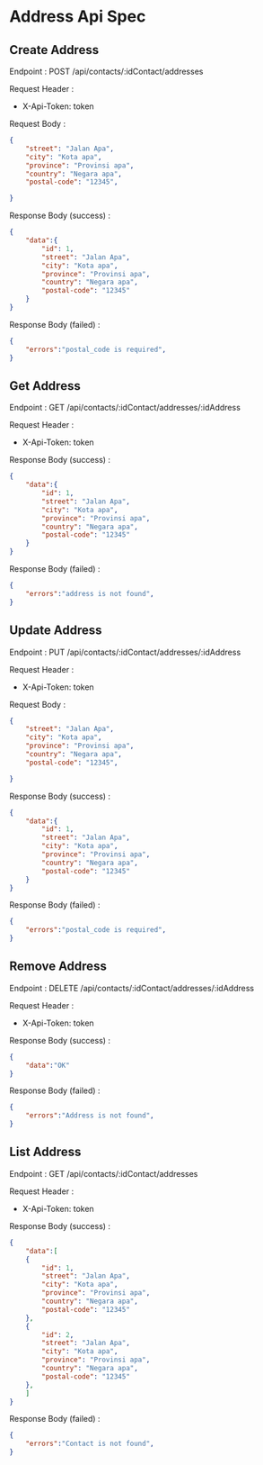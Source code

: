 # Address Api Spec

## Create Address
Endpoint : POST /api/contacts/:idContact/addresses

Request Header :
- X-Api-Token: token

Request Body : 
```json
{
    "street": "Jalan Apa",
    "city": "Kota apa",
    "province": "Provinsi apa",
    "country": "Negara apa",
    "postal-code": "12345",

}
```

Response Body (success) :
```json
{
    "data":{
        "id": 1,
        "street": "Jalan Apa",
        "city": "Kota apa",
        "province": "Provinsi apa",
        "country": "Negara apa",
        "postal-code": "12345"
    }
}
```

Response Body (failed) :
```json
{
    "errors":"postal_code is required",
}
```



## Get Address
Endpoint : GET /api/contacts/:idContact/addresses/:idAddress

Request Header :
- X-Api-Token: token


Response Body (success) :
```json
{
    "data":{
        "id": 1,
        "street": "Jalan Apa",
        "city": "Kota apa",
        "province": "Provinsi apa",
        "country": "Negara apa",
        "postal-code": "12345"
    }
}
```

Response Body (failed) :
```json
{
    "errors":"address is not found",
}
```


## Update Address

Endpoint : PUT /api/contacts/:idContact/addresses/:idAddress

Request Header :
- X-Api-Token: token

Request Body : 
```json
{
    "street": "Jalan Apa",
    "city": "Kota apa",
    "province": "Provinsi apa",
    "country": "Negara apa",
    "postal-code": "12345",

}
```

Response Body (success) :
```json
{
    "data":{
        "id": 1,
        "street": "Jalan Apa",
        "city": "Kota apa",
        "province": "Provinsi apa",
        "country": "Negara apa",
        "postal-code": "12345"
    }
}
```

Response Body (failed) :
```json
{
    "errors":"postal_code is required",
}
```



## Remove Address
Endpoint : DELETE /api/contacts/:idContact/addresses/:idAddress

Request Header :
- X-Api-Token: token

Response Body (success) :
```json
{
    "data":"OK"
}
```

Response Body (failed) :
```json
{
    "errors":"Address is not found",
}
```

## List Address
Endpoint : GET /api/contacts/:idContact/addresses

Request Header :
- X-Api-Token: token


Response Body (success) :
```json
{
    "data":[
    {
        "id": 1,
        "street": "Jalan Apa",
        "city": "Kota apa",
        "province": "Provinsi apa",
        "country": "Negara apa",
        "postal-code": "12345"
    },
    {
        "id": 2,
        "street": "Jalan Apa",
        "city": "Kota apa",
        "province": "Provinsi apa",
        "country": "Negara apa",
        "postal-code": "12345"
    },
    ]
}
```

Response Body (failed) :
```json
{
    "errors":"Contact is not found",
}
```


